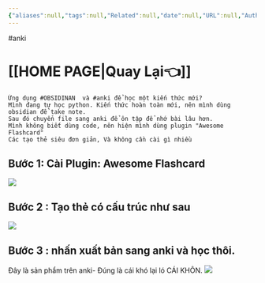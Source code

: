 ```yaml
---
{"aliases":null,"tags":null,"Related":null,"date":null,"URL":null,"Author":null,"dg-publish":true,"image":null,"permalink":"/noi-dung-khoa-hoc/phan-2-mo-rong-va-ung-dung/tao-the-anki-trong-obsidian-voi-plugin-awesome-flashcard/","dgPassFrontmatter":true,"noteIcon":"1"}
---
```


 #anki 
# [[HOME PAGE\|Quay Lại👈]]

```ad-info
Ứng dụng #OBSIDINAN  và #anki để học một kiến thức mới?
Mình đang tự học python. Kiến thức hoàn toàn mới, nên mình dùng obsidian để take note.
Sau đó chuyển file sang anki để ôn tập để nhớ bài lâu hơn.
Mình không biết dùng code, nên hiện mình dùng plugin "Awesome Flashcard"
Các tạo thẻ siêu đơn giản, Và không cần cài gì nhiều
```
## Bước 1: Cài Plugin: Awesome Flashcard
![](https://i.imgur.com/ogFgaMj.png)
## **Bước 2 : Tạo thẻ có cấu trúc như sau**


![](https://i.imgur.com/lOy4QLk.png)


## **Bước 3 : nhấn xuất bản sang anki và học thôi.**

Đây là sản phẩm trên anki- Đúng là cái khó lại ló CÁI KHÔN.
![](https://i.imgur.com/8ivthDb.png)
